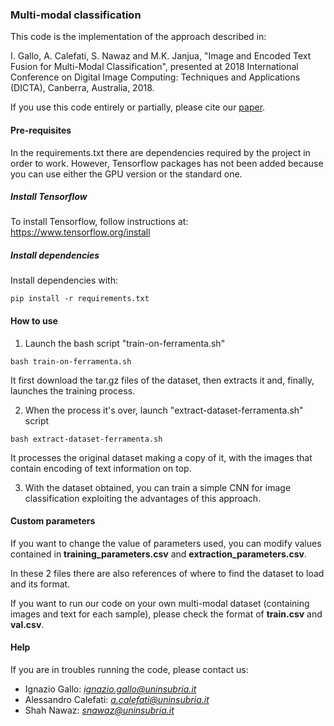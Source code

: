 ### Multi-modal classification

This code is the implementation of the approach described in: 

I. Gallo, A. Calefati, S. Nawaz and M.K. Janjua, 
"Image and Encoded Text Fusion for Multi-Modal Classification",
presented at 
2018 International Conference on Digital Image Computing: Techniques and Applications (DICTA), Canberra, Australia, 2018.

If you use this code entirely or partially, please cite our
[paper](http://artelab.dista.uninsubria.it/res/research/bibtex/2018/2018_gallo_dicta.txt).


#### Pre-requisites

In the requirements.txt there are dependencies required by the project in order to work.
However, Tensorflow packages has not been added because you can use either the GPU version
or the standard one.


##### Install Tensorflow

To install Tensorflow, follow instructions at: https://www.tensorflow.org/install


##### Install dependencies

Install dependencies with:
 
`pip install -r requirements.txt`


#### How to use

1. Launch the bash script "train-on-ferramenta.sh"

`bash train-on-ferramenta.sh`

It first download the tar.gz files of the dataset, then extracts it and, finally, launches
the training process.

2. When the process it's over, launch "extract-dataset-ferramenta.sh" script

`bash extract-dataset-ferramenta.sh`

It processes the original dataset making a copy of it, with the images that contain 
encoding of text information on top.

3. With the dataset obtained, you can train a simple CNN for image classification exploiting
the advantages of this approach.


#### Custom parameters

If you want to change the value of parameters used, you can modify values 
contained in **training_parameters.csv** and **extraction_parameters.csv**.

In these 2 files there are also references of where to find the dataset to load and its format.

If you want to run our code on your own multi-modal dataset (containing images and text for each sample),
please check the format of **train.csv** and **val.csv**.


#### Help

If you are in troubles running the code, please contact us:

- Ignazio Gallo: *ignazio.gallo@uninsubria.it*
- Alessandro Calefati: *a.calefati@uninsubria.it* 
- Shah Nawaz: *snawaz@uninsubria.it* 



